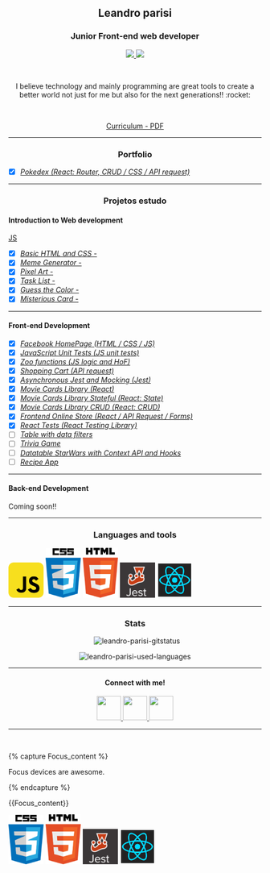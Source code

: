 <h2 align="center">Leandro parisi</h2>
<h3 align="center">Junior Front-end web developer</h3>
<p align="center">
  <a href="https://www.linkedin.com/in/leandro-parisi/" target="_blank" >
    <img src="https://i.ibb.co/Kx2GSrT/linkedin.png" width="35px">
  </a>
  <a href="https://www.instagram.com/leandroparisi.art/" target="_blank" >
    <img src="https://cdn.icon-icons.com/icons2/1211/PNG/512/1491579602-yumminkysocialmedia36_83067.png" width="35px">
  </a> 
</p>
<br />
<p align="center">
  I believe technology and mainly programming are great tools to create a better world not just for me but also for the next generations!! :rocket:
</p>
<br />
<p align="center">
  <a href="https://raw.githubusercontent.com/leandroparisi/leandroparisi/main/archives/CV.pdf" target="_blank">
    Curriculum - PDF
  </a>
</p>

<hr />

<h3 align="center">Portfolio</h3>

- [x] *[Pokedex (React: Router, CRUD / CSS / API request)](https://leandroparisi.github.io/pokedex/)*
<hr />

<h3 align="center">Projetos estudo</h3>
<h4>Introduction to Web development</h4>

[JS]

- [x] *[Basic HTML and CSS - ](URL)*
- [x] *[Meme Generator - ](URL)*
- [x] *[Pixel Art - ](URL)*
- [x] *[Task List - ](URL)*
- [x] *[Guess the Color - ](URL)*
- [x] *[Misterious Card - ](URL)*
<hr />


<h4>Front-end Development</h4>

- [x] *[Facebook HomePage (HTML / CSS / JS)](URL)*
- [x] *[JavaScript Unit Tests (JS unit tests)](URL)*
- [x] *[Zoo functions (JS logic and HoF)](URL)*
- [x] *[Shopping Cart (API request)](URL)*
- [x] *[Asynchronous Jest and Mocking (Jest)](URL)*
- [x] *[Movie Cards Library (React)](URL)*
- [x] *[Movie Cards Library Stateful (React: State)](URL)*
- [x] *[Movie Cards Library CRUD (React: CRUD)](URL)*
- [x] *[Frontend Online Store (React / API Request / Forms)](URL)*
- [x] *[React Tests (React Testing Library)](URL)*
- [ ] *[Table with data filters]()*
- [ ] *[Trivia Game]()*
- [ ] *[Datatable StarWars with Context API and Hooks]()*
- [ ] *[Recipe App]()*
<hr />


<h4>Back-end Development</h4>

<p>Coming soon!!</p>
<hr />

<h3 align="center">Languages and tools</h3>
<div style="margin: auto">
  <img src="https://raw.githubusercontent.com/leandroparisi/leandroparisi/main/assets/JavaScript-icon.png" alt="JavaScript" width="70px"/>
  <img src="https://raw.githubusercontent.com/leandroparisi/leandroparisi/main/assets/Css-icon.png" alt="CSS" width="70px"/>
  <img src="https://raw.githubusercontent.com/leandroparisi/leandroparisi/main/assets/Html-icon.png" alt="HTML" width="70px"/>
  <img src="https://raw.githubusercontent.com/leandroparisi/leandroparisi/main/assets/Jest-icon.png" alt="Jest" width="70px"/>
  <img src="https://raw.githubusercontent.com/leandroparisi/leandroparisi/main/assets/React-icon.png" alt="React" width="70px"/>
</div>

<hr />

<h3 align="center">Stats</h3>

  <p align="center">&nbsp;
      <img src="https://github-readme-stats.vercel.app/api?username=leandroparisi&count_private=true&show_icons=true&theme=graywhite&icon_color=268bd2&title_color=268bd2" alt="leandro-parisi-gitstatus" />
  </p>
  <p align="center">
      <img src="https://github-readme-stats.vercel.app/api/top-langs/?username=leandroparisi&layout=compact&theme=graywhite&title_color=268bd2" alt="leandro-parisi-used-languages" />
  </p>

<hr />
<h4 align="center">Connect with me!</h4>
<p align="center">
  <a href="https://www.linkedin.com/in/leandro-parisi/" target="_blank" >
    <img src="https://i.ibb.co/Kx2GSrT/linkedin.png" width="48px" height="48px">
  </a>
  <a href="https://github.com/leandroparisi" target="_blank" >
    <img src="https://cdn.iconscout.com/icon/free/png-256/github-108-438008.png" width="48px" height="48px">
  </a> 
  <a href="https://www.instagram.com/leandroparisi.art/" target="_blank" >
    <img src="https://cdn.icon-icons.com/icons2/1211/PNG/512/1491579602-yumminkysocialmedia36_83067.png" width="48px" height="48px">
  </a> 
</p>

<hr />
<br />

{% capture Focus_content %}

Focus devices are awesome.

{% endcapture %}

{{Focus_content}}


[JS]: <img src="https://raw.githubusercontent.com/leandroparisi/leandroparisi/main/assets/JavaScript-icon.png" alt="JavaScript" width="70px"/>

<img src="https://raw.githubusercontent.com/leandroparisi/leandroparisi/main/assets/Css-icon.png" alt="CSS" width="70px"/>

<img src="https://raw.githubusercontent.com/leandroparisi/leandroparisi/main/assets/Html-icon.png" alt="HTML" width="70px"/>

<img src="https://raw.githubusercontent.com/leandroparisi/leandroparisi/main/assets/Jest-icon.png" alt="Jest" width="70px"/>

<img src="https://raw.githubusercontent.com/leandroparisi/leandroparisi/main/assets/React-icon.png" alt="React" width="70px"/>